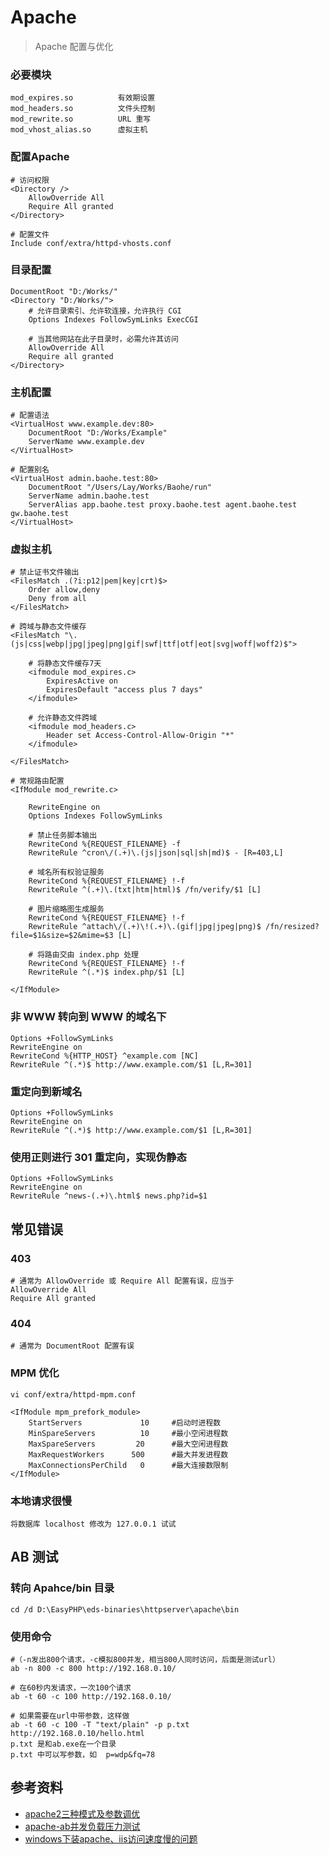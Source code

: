 # Apache

> Apache 配置与优化

### 必要模块
	mod_expires.so			有效期设置
	mod_headers.so			文件头控制
	mod_rewrite.so			URL 重写
	mod_vhost_alias.so		虚拟主机

### 配置Apache

	# 访问权限
	<Directory />
		AllowOverride All
		Require All granted
	</Directory>
	
	# 配置文件
	Include conf/extra/httpd-vhosts.conf

### 目录配置
	DocumentRoot "D:/Works/"
	<Directory "D:/Works/">
		# 允许目录索引、允许软连接，允许执行 CGI
		Options Indexes FollowSymLinks ExecCGI

		# 当其他网站在此子目录时，必需允许其访问
		AllowOverride All
		Require all granted
	</Directory>

### 主机配置
	
	# 配置语法
	<VirtualHost www.example.dev:80>
		DocumentRoot "D:/Works/Example"
		ServerName www.example.dev
	</VirtualHost>
	
	# 配置别名
	<VirtualHost admin.baohe.test:80>
		DocumentRoot "/Users/Lay/Works/Baohe/run"
		ServerName admin.baohe.test
		ServerAlias app.baohe.test proxy.baohe.test agent.baohe.test gw.baohe.test
	</VirtualHost>
	
### 虚拟主机

	# 禁止证书文件输出
	<FilesMatch .(?i:p12|pem|key|crt)$>
		Order allow,deny
		Deny from all
	</FilesMatch>

	# 跨域与静态文件缓存
	<FilesMatch "\.(js|css|webp|jpg|jpeg|png|gif|swf|ttf|otf|eot|svg|woff|woff2)$">

		# 将静态文件缓存7天
		<ifmodule mod_expires.c>
			ExpiresActive on
			ExpiresDefault "access plus 7 days"
		</ifmodule>

		# 允许静态文件跨域
		<ifmodule mod_headers.c>
			Header set Access-Control-Allow-Origin "*"
		</ifmodule>

	</FilesMatch>
	
	# 常规路由配置
	<IfModule mod_rewrite.c>

		RewriteEngine on
		Options Indexes FollowSymLinks

		# 禁止任务脚本输出
		RewriteCond %{REQUEST_FILENAME} -f
		RewriteRule ^cron\/(.+)\.(js|json|sql|sh|md)$ - [R=403,L]
	
		# 域名所有权验证服务
		RewriteCond %{REQUEST_FILENAME} !-f
		RewriteRule ^(.+)\.(txt|htm|html)$ /fn/verify/$1 [L]

		# 图片缩略图生成服务
		RewriteCond %{REQUEST_FILENAME} !-f
		RewriteRule ^attach\/(.+)\!(.+)\.(gif|jpg|jpeg|png)$ /fn/resized?file=$1&size=$2&mime=$3 [L]

		# 将路由交由 index.php 处理
		RewriteCond %{REQUEST_FILENAME} !-f
		RewriteRule ^(.*)$ index.php/$1 [L]

	</IfModule>

### 非 WWW 转向到 WWW 的域名下
	Options +FollowSymLinks 
	RewriteEngine on 
	RewriteCond %{HTTP_HOST} ^example.com [NC] 
	RewriteRule ^(.*)$ http://www.example.com/$1 [L,R=301]

### 重定向到新域名
	Options +FollowSymLinks 
	RewriteEngine on 
	RewriteRule ^(.*)$ http://www.example.com/$1 [L,R=301] 

### 使用正则进行 301 重定向，实现伪静态
	Options +FollowSymLinks 
	RewriteEngine on 
	RewriteRule ^news-(.+)\.html$ news.php?id=$1
	
## 常见错误

### 403

	# 通常为 AllowOverride 或 Require All 配置有误，应当于
	AllowOverride All
	Require All granted

### 404

	# 通常为 DocumentRoot 配置有误
	
### MPM 优化
	vi conf/extra/httpd-mpm.conf
	
	<IfModule mpm_prefork_module>
		StartServers             10		#启动时进程数
		MinSpareServers          10		#最小空闲进程数
		MaxSpareServers         20		#最大空闲进程数
		MaxRequestWorkers      500		#最大并发进程数
		MaxConnectionsPerChild   0		#最大连接数限制
	</IfModule>
	
### 本地请求很慢
	将数据库 localhost 修改为 127.0.0.1 试试

## AB 测试

### 转向 Apahce/bin 目录
	cd /d D:\EasyPHP\eds-binaries\httpserver\apache\bin

### 使用命令
	
	#（-n发出800个请求，-c模拟800并发，相当800人同时访问，后面是测试url）
	ab -n 800 -c 800 http://192.168.0.10/ 
	
	# 在60秒内发请求，一次100个请求
	ab -t 60 -c 100 http://192.168.0.10/ 
	  
	# 如果需要在url中带参数，这样做 
	ab -t 60 -c 100 -T "text/plain" -p p.txt http://192.168.0.10/hello.html 
	p.txt 是和ab.exe在一个目录 
	p.txt 中可以写参数，如  p=wdp&fq=78

## 参考资料

- [apache2三种模式及参数调优](https://blog.csdn.net/dreamer2020/article/details/52849773)
- [apache-ab并发负载压力测试](http://www.cnblogs.com/zengxiangzhan/archive/2012/12/07/2807141.html)
- [windows下装apache、iis访问速度慢的问题](https://www.jianshu.com/p/881c4002b594)
